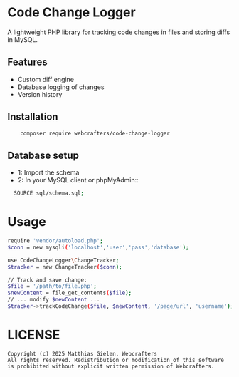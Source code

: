 # Code Change Logger

A lightweight PHP library for tracking code changes in files and storing diffs in MySQL.

## Features
- Custom diff engine
- Database logging of changes
- Version history

## Installation
```bash
    composer require webcrafters/code-change-logger
``` 

##  Database setup
- 1: Import the schema
- 2: In your MySQL client or phpMyAdmin::
```bash
  SOURCE sql/schema.sql;
``` 

# Usage
```bash
require 'vendor/autoload.php';
$conn = new mysqli('localhost','user','pass','database');

use CodeChangeLogger\ChangeTracker;
$tracker = new ChangeTracker($conn);

// Track and save change:
$file = '/path/to/file.php';
$newContent = file_get_contents($file);
// ... modify $newContent ...
$tracker->trackCodeChange($file, $newContent, '/page/url', 'username');
```

# LICENSE
```text
Copyright (c) 2025 Matthias Gielen, Webcrafters
All rights reserved. Redistribution or modification of this software
is prohibited without explicit written permission of Webcrafters.